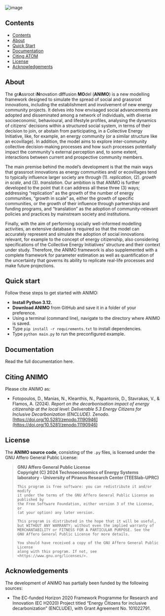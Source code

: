 ![image](https://github.com/user-attachments/assets/bdab0a09-21f5-42fd-bddd-1af01b45d982)
## Contents
- [Contents](#contents)
- [About](#about)
- [Quick Start](#quick-start)
- [Documentation](#documentation)
- [Citing ATOM](#citing-atom)
- [License](#license)
- [Acknowledgements](#acknowledgements)
  
## About
The gr**A**ssroot i**N**novation d**I**ffusion **MO**del (**ANIMO**) is a new modelling framework designed to simulate the spread of social and grassroot innovations, including the establishment and involvement of new energy community projects. It delves into how envisaged social advancements are adopted and disseminated among a network of individuals, with diverse socioeconomic, behavioural, and lifestyle profiles, analysing the dynamics of citizens’ decisions within a structured social system, in terms of their decision to join, or abstain from participating, in a Collective Energy Initiative, like, for example, an energy community (or a similar structure like an ecovillage). In addition, the model aims to explore inter-community collective decision-making processes and how such processes potentially impact the community's external perception and, to some extent, interactions between current and prospective community members.

The main premise behind the model’s development is that the main ways that grassroot innovations as energy communities and/ or ecovillages tend to typically influence larger society are through (1). *replication*, (2). *growth in scale*, and (3). *translation*. Our ambition is that ANIMO is further developed to the point that it can address all these three (3) ways; addressing “replication” as the growth of the number of energy communities, “growth in scale” as, either the growth of specific communities, or the growth of their influence through partnerships and funding programs, and “translation” as the adoption of community-relevant policies and practices by mainstream society and institutions.

Finally, with the aim of performing socially well-informed modelling activities, an extensive database is required so that the model can accurately represent and simulate the adoption of social innovations relevant, for example to the concept of energy citizenship, also considering specifications of the Collective Energy Initiatives’ structure and their context under study. Therefore, the ANIMO framework is also supplemented with a complete framework for parameter estimation as well as quantification of the uncertainty that governs its ability to replicate real-life processes and make future projections.

## Quick start
Follow these steps to get started with ANIMO:

- **Install Python 3.12.**
- **Download ANIMO** from GitHub and save it in a folder of your preference.
- Using a terminal (command line), navigate to the directory where ANIMO is saved.
- Type `pip install -r requirements.txt` to install dependencies.
- Type `python main.py` to run the preconfigured example.

## Documentation
  Read the full documentation here.

## Citing ANIMO
Please cite ANIMO as:
- Fotopoulos, D., Manias, N., Kleanthis, N., Papantonis, D., Stavrakas, V., & Flamos, A. (2024). *Report on the decarbonisation impact of energy citizenship at the local level: Deliverable 5.3 Energy Citizens for Inclusive Decarbonization (ENCLUDE)*. Zenodo. [https://doi.org/10.5281/zenodo.11190946](https://doi.org/10.5281/zenodo.11190946)

## License
The **ANIMO source code**, consisting of the `.py` files, is licensed under the GNU Affero General Public License:

> **GNU Affero General Public License**  
> **Copyright (C) 2024 Technoeconomics of Energy Systems laboratory - University of Piraeus Research Center (TEESlab-UPRC)**  
>
> ```
> This program is free software: you can redistribute it and/or modify  
> it under the terms of the GNU Affero General Public License as published by  
> the Free Software Foundation, either version 3 of the License, or  
> (at your option) any later version.
>
> This program is distributed in the hope that it will be useful,  
> but WITHOUT ANY WARRANTY; without even the implied warranty of  
> MERCHANTABILITY or FITNESS FOR A PARTICULAR PURPOSE. See the  
> GNU Affero General Public License for more details.
>
> You should have received a copy of the GNU Affero General Public License  
> along with this program. If not, see <https://www.gnu.org/licenses/>.
> ```

## Acknowledgements
The development of ANIMO has partially been funded by the following sources:
- The EC-funded Horizon 2020 Framework Programme for Research and Innovation (EC H2020) Project titled “Energy Citizens for inclusive decarbonization” (ENCLUDE), with Grant Agreement No. 101022791.

